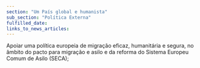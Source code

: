 ```yaml
---
section: "Um País global e humanista"
sub_section: "Política Externa"
fulfilled_date:
links_to_news_articles:
---
```


Apoiar uma política europeia de migração eficaz, humanitária e segura, no âmbito do pacto para migração e asilo e da reforma do Sistema Europeu Comum de Asilo (SECA);